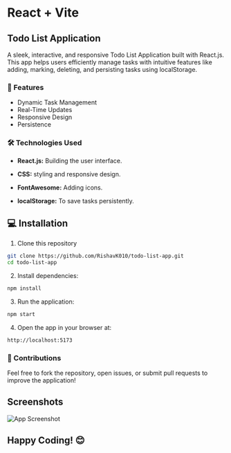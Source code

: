 # React + Vite

## Todo List Application

A sleek, interactive, and responsive Todo List Application built with React.js. This app helps users efficiently manage tasks with intuitive features like adding, marking, deleting, and persisting tasks using localStorage.

### 🚀 Features

- Dynamic Task Management
- Real-Time Updates
- Responsive Design
- Persistence

### 🛠️ Technologies Used

- **React.js:** Building the user interface.

- **CSS:** styling and responsive design.

- **FontAwesome:** Adding icons.

- **localStorage:** To save tasks persistently.

## 💻 Installation 

1. Clone this repository
```bash
git clone https://github.com/RishavK010/todo-list-app.git
cd todo-list-app
```
2. Install dependencies:
```bash
npm install
```
3. Run the application:
```bash
npm start
```
4. Open the app in your browser at:
```bash
http://localhost:5173
```
    
### 🤝 Contributions

Feel free to fork the repository, open issues, or submit pull requests to improve the application!

## Screenshots

![App Screenshot](https://via.placeholder.com/468x300?text=App+Screenshot+Here)

## Happy Coding! 😊
